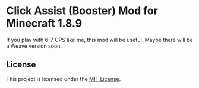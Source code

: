 # Click Assist (Booster) Mod for Minecraft 1.8.9

If you play with 6-7 CPS like me, this mod will be useful. Maybe there will be a Weave version soon.

## License
This project is licensed under the [MIT License](https://opensource.org/license/mit).